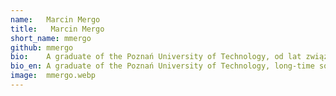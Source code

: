 ```yaml
---
name:   Marcin Mergo
title:   Marcin Mergo
short_name: mmergo
github: mmergo
bio:    A graduate of the Poznań University of Technology, od lat związany z tworzeniem oprogramowania dla sektora finansowego. W trakcie swojej kariery tworzył systemy dla największych banków w Polsce, zarówno z obszaru korporacyjnego, jak i detalicznego. Posiada doświadczenie w dostarczaniu rozwiązań dla branży energetycznej oraz sektora public. Wieloletni pracownik, Tech Lead, Architekt, oraz członek zespołu bezpieczeństwa firmy Consdata. Współorganizator oraz prelegent spotkań OWASPowych. Entuzjasta zdrowego rozsądku, aspirujący game developer.
bio_en: A graduate of the Poznań University of Technology, long-time software developer for the financial sector. During his career, he created systems for the largest banks in Poland, both in the corporate and retail areas. Experienced in providing solutions for the energy industry and the public sector. A longtime employee, Tech Lead, Architect, and member of the Consdata security team. Co-organizer and speaker at OWASP meetings. Common sense enthusiast, aspiring game developer.
image:  mmergo.webp
---
```

